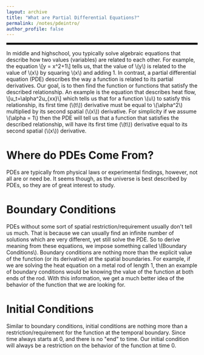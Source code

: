 ```yaml
---
layout: archive
title: "What are Partial Differential Equations?"
permalink: /notes/pdeintro/
author_profile: false
--- 
```

<hr style="border: 2px solid black;">

In middle and highschool, you typically solve algebraic equations that describe how two values (variables) are related to each other.
For example, the equation \\[y = x^2+1\\] tells us, that the value of \\(y\\) is related to the value of \\(x\\) by squaring \\(x\\) and adding 1.
In contrast, a partial differential equation (PDE) describes the way a function is related to its partial derivatives.
Our goal, is to then find the function or functions that satisfy the described relationship. 
An example is the equation that describes heat flow, \\[u_t=\alpha^2u_{xx}\\] which tells us that for a function \\(u\\) to satisfy this relationship, its first time (\\(t\\)) derivative must be equal to \\(\alpha^2\\) multiplied by its second spatial (\\(x\\)) derivative. For simplicity if we assume \\(\alpha = 1\\) then the PDE will tell us that a function that satisfies the described relationship, will have its first time (\\(t\\)) derivative equal to its second spatial (\\(x\\)) derivative. 

Where do PDEs Come From?
===
PDEs are typically from physical laws or experimental findings, however, not all are or need be. It seems though, as the universe is best described by PDEs, so they are of great interest to study. 

Boundary Conditions
===
PDEs without some sort of spatial restriction/requirement usually don't tell us much. That is because we can usually find an infinite number of solutions which are very different, yet still solve the PDE. So to derive meaning from these equations, we impose something called \\(Boundary Conditions\\). Boundary conditions are nothing more than the explicit value of the function (or its derivative) at the spatial boundaries. For example, if we are solving the heat equation on a metal rod of length 1, then an example of boundary conditions would be knowing the value of the function at both ends of the rod. With this information, we get a much better idea of the behavior of the function that we are looking for. 

Initial Conditions
===
Similar to boundary conditions, initial conditions are nothing more than a restriction/requirement for the function at the temporal boundary. Since time always starts at 0, and there is no "end" to time. Our initial condition will always be a restriction on the behavior of the function at time 0. 
